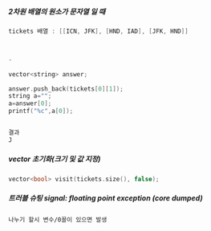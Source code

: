 



##### 2차원 배열의 원소가 문자열 일 때 

```c++
tickets 배열 : [[ICN, JFK], [HND, IAD], [JFK, HND]]



-

vector<string> answer;

answer.push_back(tickets[0][1]);
string a="";
a=answer[0];
printf("%c",a[0]);


결과
J
```





##### vector 초기화(크기 및 값 지정)

```c++
vector<bool> visit(tickets.size(), false); 
```





##### 트러블 슈팅 **signal: floating point exception (core dumped)**

```
나누기 할시 변수/0꼴이 있으면 발생
```

